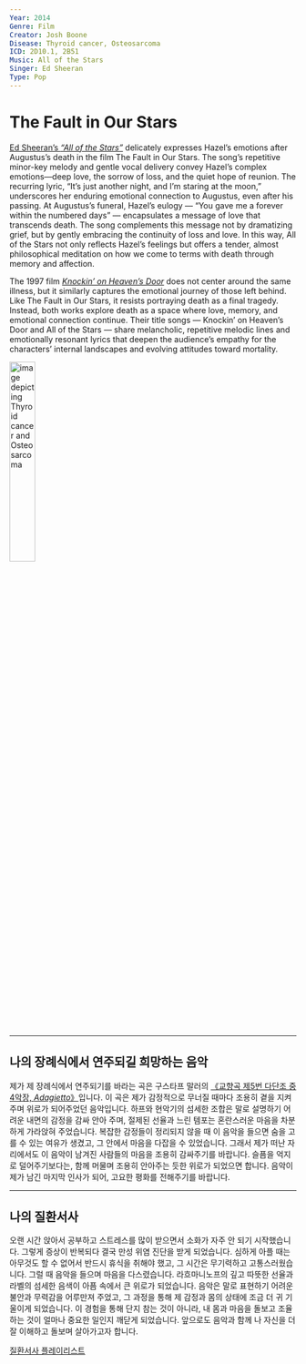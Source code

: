 ```yaml
---
Year: 2014
Genre: Film
Creator: Josh Boone
Disease: Thyroid cancer, Osteosarcoma
ICD: 2D10.1, 2B51
Music: All of the Stars
Singer: Ed Sheeran
Type: Pop
---
```


# The Fault in Our Stars

[Ed Sheeran’s *“All of the Stars”*](https://youtu.be/nkqVm5aiC28?si=FbY3yQcVP5zsvo-4) delicately expresses Hazel’s emotions after Augustus’s death in the film The Fault in Our Stars. The song’s repetitive minor-key melody and gentle vocal delivery convey Hazel’s complex emotions—deep love, the sorrow of loss, and the quiet hope of reunion. The recurring lyric, “It’s just another night, and I’m staring at the moon,” underscores her enduring emotional connection to Augustus, even after his passing. At Augustus’s funeral, Hazel’s eulogy — “You gave me a forever within the numbered days” — encapsulates a message of love that transcends death. The song complements this message not by dramatizing grief, but by gently embracing the continuity of loss and love. In this way, All of the Stars not only reflects Hazel’s feelings but offers a tender, almost philosophical meditation on how we come to terms with death through memory and affection.

The 1997 film [*Knockin’ on Heaven’s Door*](jeong_heeseok.md) does not center around the same illness, but it similarly captures the emotional journey of those left behind. Like The Fault in Our Stars, it resists portraying death as a final tragedy. Instead, both works explore death as a space where love, memory, and emotional connection continue. Their title songs — Knockin’ on Heaven’s Door and All of the Stars — share melancholic, repetitive melodic lines and emotionally resonant lyrics that deepen the audience’s empathy for the characters’ internal landscapes and evolving attitudes toward mortality.

<img src="./lee_minji_img.jpeg" alt="image depicting Thyroid cancer and Osteosarcoma" style="width:30%;" />

---

## 나의 장례식에서 연주되길 희망하는 음악

제가 제 장례식에서 연주되기를 바라는 곡은 구스타프 말러의 [《교향곡 제5번 다단조 중 4악장, *Adagietto*》](https://youtu.be/75YmlDR92UQ?si=XG3gBTNcbyXWxtwz)입니다. 이 곡은 제가 감정적으로 무너질 때마다 조용히 곁을 지켜주며 위로가 되어주었던 음악입니다.
하프와 현악기의 섬세한 조합은 말로 설명하기 어려운 내면의 감정을 감싸 안아 주며, 절제된 선율과 느린 템포는 혼란스러운 마음을 차분하게 가라앉혀 주었습니다. 복잡한 감정들이 정리되지 않을 때 이 음악을 들으면 숨을 고를 수 있는 여유가 생겼고, 그 안에서 마음을 다잡을 수 있었습니다. 그래서 제가 떠난 자리에서도 이 음악이 남겨진 사람들의 마음을 조용히 감싸주기를 바랍니다. 슬픔을 억지로 덜어주기보다는, 함께 머물며 조용히 안아주는 듯한 위로가 되었으면 합니다. 음악이 제가 남긴 마지막 인사가 되어, 고요한 평화를 전해주기를 바랍니다.

---

## 나의 질환서사

오랜 시간 앉아서 공부하고 스트레스를 많이 받으면서 소화가 자주 안 되기 시작했습니다. 그렇게 증상이 반복되다 결국 만성 위염 진단을 받게 되었습니다. 심하게 아플 때는 아무것도 할 수 없어서 반드시 휴식을 취해야 했고, 그 시간은 무기력하고 고통스러웠습니다. 그럴 때 음악을 들으며 마음을 다스렸습니다. 라흐마니노프의 깊고 따뜻한 선율과 라벨의 섬세한 음색이 아픔 속에서 큰 위로가 되었습니다. 음악은 말로 표현하기 어려운 불안과 무력감을 어루만져 주었고, 그 과정을 통해 제 감정과 몸의 상태에 조금 더 귀 기울이게 되었습니다. 이 경험을 통해 단지 참는 것이 아니라, 내 몸과 마음을 돌보고 조율하는 것이 얼마나 중요한 일인지 깨닫게 되었습니다. 앞으로도 음악과 함께 나 자신을 더 잘 이해하고 돌보며 살아가고자 합니다.

[질환서사 플레이리스트](https://youtube.com/playlist?list=PLlKXKdo4ibqdIpD-LqqWUuZe4O_riuQmQ&si=tEtgx0JbCf87KzDw)
